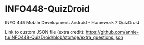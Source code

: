 # INFO448-QuizDroid
INFO 448 Mobile Development: Android - Homework 7 QuizDroid  

Link to custom JSON file (extra credit): https://github.com/annie-tu/INFO448-QuizDroid/blob/storage/extra_questions.json